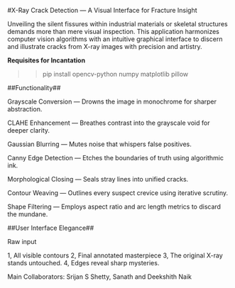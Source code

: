 #X-Ray Crack Detection — A Visual Interface for Fracture Insight

Unveiling the silent fissures within industrial materials or skeletal structures demands more than mere visual inspection. This application harmonizes computer vision algorithms with an intuitive graphical interface to discern and illustrate cracks from X-ray images with precision and artistry.

**Requisites for Incantation**

>>pip install opencv-python numpy matplotlib pillow


##Functionality##

Grayscale Conversion — Drowns the image in monochrome for sharper abstraction.

CLAHE Enhancement — Breathes contrast into the grayscale void for deeper clarity.

Gaussian Blurring — Mutes noise that whispers false positives.

Canny Edge Detection — Etches the boundaries of truth using algorithmic ink.

Morphological Closing — Seals stray lines into unified cracks.

Contour Weaving — Outlines every suspect crevice using iterative scrutiny.

Shape Filtering — Employs aspect ratio and arc length metrics to discard the mundane.


##User Interface Elegance##

Raw input

1, All visible contours
2, Final annotated masterpiece
3, The original X-ray stands untouched.
4, Edges reveal sharp mysteries.

Main Collaborators: Srijan S Shetty, Sanath and Deekshith Naik
 
